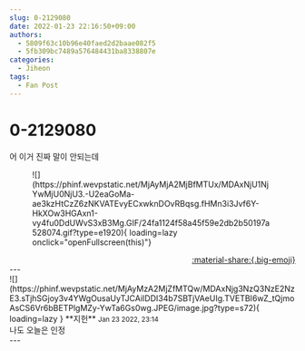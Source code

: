 ```yaml
---
slug: 0-2129080
date: 2022-01-23 22:16:50+09:00
authors:
  - 5809f63c10b96e40faed2d2baae082f5
  - 5fb309bc7489a576484431ba8338807e
categories:
  - Jiheon
tags:
  - Fan Post
---
```


# 0-2129080

<div class="post-container" markdown="1">
<div class="content-container md-sidebar__scrollwrap" markdown="1">

어 이거 진짜 말이 안되는데
<figure markdown="1">
![](https://phinf.wevpstatic.net/MjAyMjA2MjBfMTUx/MDAxNjU1NjYwMjU0NjU3.-U2eaGoMa-ae3kzHtCzZ6zNKVATEvyECxwknDOvRBqsg.fHMn3i3Jvf6Y-HkXOw3HGAxn1-vy4fu0DdUWvS3xB3Mg.GIF/24fa1124f58a45f59e2db2b50197a528074.gif?type=e1920){ loading=lazy onclick="openFullscreen(this)"}
</figure>


</div>
</div>

<div style="text-align: right;" markdown="1">
<a href="https://weverse.io/fromis9/fanpost/0-2129080" style="text-align: right;">:material-share:{.big-emoji}</a>
</div>
---

<div class="comments-container md-sidebar__scrollwrap" markdown="1">
<div class="comment" markdown="1">
<div class='id-container' markdown="1">
![](https://phinf.wevpstatic.net/MjAyMzA2MjZfMTQw/MDAxNjg3NzQ3NzE2NzE3.sTjhSGjoy3v4YWgOusaUyTJCAiIDDI34b7SBTjVAeUIg.TVETBI6wZ_tQjmoAsCS6Vr6bBETPlgMZy-YwTa6Gs0wg.JPEG/image.jpg?type=s72){ loading=lazy }
**<span class="artist">지헌</span>** <small>Jan 23 2022, 23:14</small><br>
</div>
<div class='comment-body' markdown="1">
나도 오늘은 인정
</div>
</div>
</div>
---
